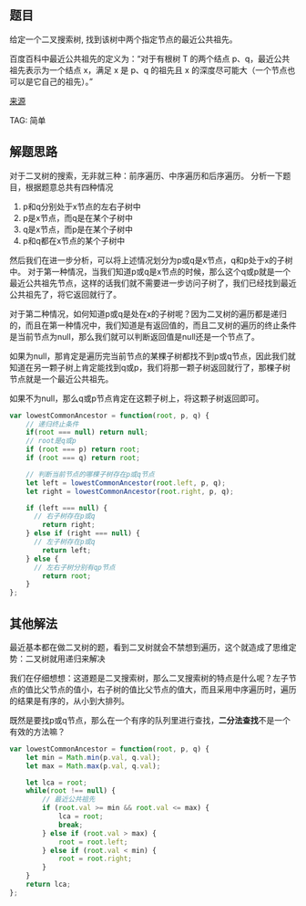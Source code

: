 ## 题目
给定一个二叉搜索树, 找到该树中两个指定节点的最近公共祖先。

百度百科中最近公共祖先的定义为：“对于有根树 T 的两个结点 p、q，最近公共祖先表示为一个结点 x，满足 x 是 p、q 的祖先且 x 的深度尽可能大（一个节点也可以是它自己的祖先）。”

[来源](https://leetcode-cn.com/problems/er-cha-sou-suo-shu-de-zui-jin-gong-gong-zu-xian-lcof)

TAG: 简单

## 解题思路
对于二叉树的搜索，无非就三种：前序遍历、中序遍历和后序遍历。
分析一下题目，根据题意总共有四种情况
1. p和q分别处于x节点的左右子树中
2. p是x节点，而q是在某个子树中
3. q是x节点，而p是在某个子树中
4. p和q都在x节点的某个子树中

然后我们在进一步分析，可以将上述情况划分为p或q是x节点，q和p处于x的子树中。
对于第一种情况，当我们知道p或q是x节点的时候，那么这个q或p就是一个最近公共祖先节点，这样的话我们就不需要进一步访问子树了，我们已经找到最近公共祖先了，将它返回就行了。

对于第二种情况，如何知道p或q是处在x的子树呢？因为二叉树的遍历都是递归的，而且在第一种情况中，我们知道是有返回值的，而且二叉树的遍历的终止条件是当前节点为null，那么我们就可以判断返回值是null还是一个节点了。

如果为null，那肯定是遍历完当前节点的某棵子树都找不到p或q节点，因此我们就知道在另一颗子树上肯定能找到q或p，我们将那一颗子树返回就行了，那棵子树节点就是一个最近公共祖先。

如果不为null，那么q或p节点肯定在这颗子树上，将这颗子树返回即可。

```javascript
var lowestCommonAncestor = function(root, p, q) {
    // 递归终止条件
    if(root === null) return null;
    // root是q或p
    if (root === p) return root;
    if (root === q) return root;

    // 判断当前节点的哪棵子树存在p或q节点
    let left = lowestCommonAncestor(root.left, p, q);
    let right = lowestCommonAncestor(root.right, p, q);

    if (left === null) {
      // 右子树存在p或q
        return right;
    } else if (right === null) {
      // 左子树存在p或q
        return left;
    } else {
      // 左右子树分别有qp节点
        return root;
    }
};
```

## 其他解法
最近基本都在做二叉树的题，看到二叉树就会不禁想到遍历，这个就造成了思维定势：二叉树就用递归来解决

我们在仔细想想：这道题是二叉搜索树，那么二叉搜索树的特点是什么呢？左子节点的值比父节点的值小，右子树的值比父节点的值大，而且采用中序遍历时，遍历的结果是有序的，从小到大排列。

既然是要找p或q节点，那么在一个有序的队列里进行查找，**二分法查找**不是一个有效的方法嘛？

```javascript
var lowestCommonAncestor = function(root, p, q) {
    let min = Math.min(p.val, q.val);
    let max = Math.max(p.val, q.val);

    let lca = root;
    while(root !== null) {
        // 最近公共祖先
        if (root.val >= min && root.val <= max) {
            lca = root;
            break;
        } else if (root.val > max) {
            root = root.left;
        } else if (root.val < min) {
            root = root.right;
        }
    }
    return lca;
};
```

